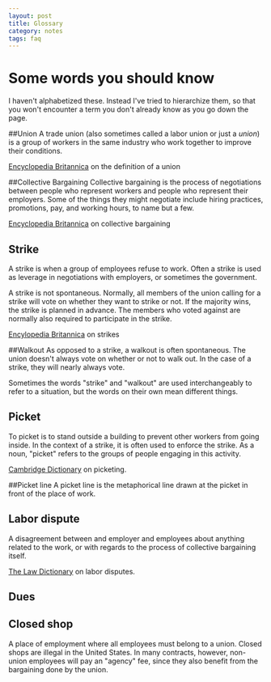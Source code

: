 ```yaml
---
layout: post
title: Glossary 
category: notes
tags: faq
---
```


# Some words you should know 
I haven't alphabetized these. Instead I've tried to hierarchize them, so that you won't encounter a term you don't already know as you go down the page. 

##Union
 A trade union (also sometimes called a labor union or just a *union*) is a group of workers in the same industry who work together to improve their conditions. 

[Encyclopedia Britannica](https://www.britannica.com/topic/trade-union) on the definition of a union

##Collective Bargaining
Collective bargaining is the process of negotiations between people who represent workers and people who represent their employers. Some of the things they might negotiate include hiring practices, promotions, pay, and working hours, to name but a few. 

[Encyclopedia Britannica](https://www.britannica.com/topic/collective-bargaining) on collective bargaining

## Strike
A strike is when a group of employees refuse to work. Often a strike is used as leverage in negotiations with employers, or sometimes the government. 

A strike is not spontaneous. Normally, all members of the union calling for a strike will vote on whether they want to strike or not. If the majority wins, the strike is planned in advance. The members who voted against are normally also required to participate in the strike. 

[Encylopedia Britannica](https://www.britannica.com/topic/strike-industrial-relations) on strikes 

##Walkout
As opposed to a strike, a walkout is often spontaneous. The union doesn't always vote on whether or not to walk out. In the case of a strike, they will nearly always vote. 

Sometimes the words "strike" and "walkout" are used interchangeably to refer to a situation, but the words on their own mean different things.

## Picket 
To picket is to stand outside a building to prevent other workers from going inside. In the context of a strike, it is often used to enforce the strike. As a noun, "picket" refers to the groups of people engaging in this activity.

[Cambridge Dictionary](https://dictionary.cambridge.org/us/dictionary/english/picket) on picketing. 

##Picket line
A picket line is the metaphorical line drawn at the picket in front of the place of work. 

## Labor dispute 
A disagreement between and employer and employees about anything related to the work, or with regards to the process of collective bargaining itself. 

[The Law Dictionary](https://thelawdictionary.org/labor-dispute/) on labor disputes. 

## Dues 


## Closed shop
A place of employment where all employees must belong to a union. Closed shops are illegal in the United States. In many contracts, however, non-union employees will pay an "agency" fee, since they also benefit from the bargaining done by the union.


